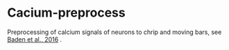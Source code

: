 # Cacium-preprocess

Preprocessing of calcium signals of neurons to chrip and moving bars, see [Baden et al., 2016](https://www.nature.com/articles/nature16468)
.
